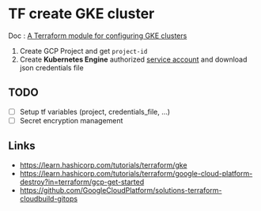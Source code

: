 # TF create GKE cluster

Doc : [A Terraform module for configuring GKE clusters](https://registry.terraform.io/modules/terraform-google-modules/kubernetes-engine/google/latest)

1. Create GCP Project and get `project-id`
2. Create __Kubernetes Engine__ authorized [service account](https://console.cloud.google.com/apis/credentials/serviceaccountkey) and download json credentials file

## TODO

* [ ] Setup tf variables (project, credentials_file, ...)
* [ ] Secret encryption management

## Links

* https://learn.hashicorp.com/tutorials/terraform/gke
* https://learn.hashicorp.com/tutorials/terraform/google-cloud-platform-destroy?in=terraform/gcp-get-started
* https://github.com/GoogleCloudPlatform/solutions-terraform-cloudbuild-gitops
